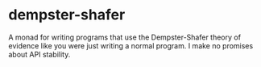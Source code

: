 # dempster-shafer

A monad for writing programs that use the Dempster-Shafer theory of evidence like you were just writing a normal program.
I make no promises about API stability.
